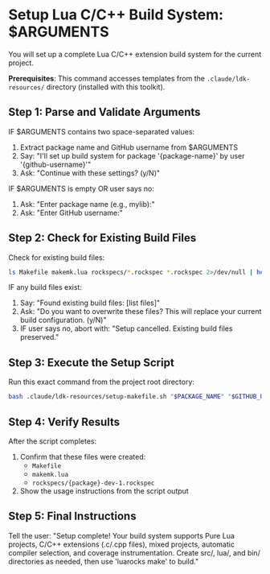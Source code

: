 # Setup Lua C/C++ Build System: $ARGUMENTS

You will set up a complete Lua C/C++ extension build system for the current project.

**Prerequisites**: This command accesses templates from the `.claude/ldk-resources/` directory (installed with this toolkit).

## Step 1: Parse and Validate Arguments

IF $ARGUMENTS contains two space-separated values:
1. Extract package name and GitHub username from $ARGUMENTS
2. Say: "I'll set up build system for package '{package-name}' by user '{github-username}'"
3. Ask: "Continue with these settings? (y/N)"

IF $ARGUMENTS is empty OR user says no:
1. Ask: "Enter package name (e.g., mylib):"
2. Ask: "Enter GitHub username:"

## Step 2: Check for Existing Build Files

Check for existing build files:
```bash
ls Makefile makemk.lua rockspecs/*.rockspec *.rockspec 2>/dev/null | head -5
```

IF any build files exist:
1. Say: "Found existing build files: [list files]"
2. Ask: "Do you want to overwrite these files? This will replace your current build configuration. (y/N)"
3. IF user says no, abort with: "Setup cancelled. Existing build files preserved."

## Step 3: Execute the Setup Script

Run this exact command from the project root directory:
```bash
bash .claude/ldk-resources/setup-makefile.sh "$PACKAGE_NAME" "$GITHUB_USER"
```

## Step 4: Verify Results

After the script completes:
1. Confirm that these files were created:
   - `Makefile`
   - `makemk.lua`  
   - `rockspecs/{package}-dev-1.rockspec`
2. Show the usage instructions from the script output

## Step 5: Final Instructions

Tell the user:
"Setup complete! Your build system supports Pure Lua projects, C/C++ extensions (.c/.cpp files), mixed projects, automatic compiler selection, and coverage instrumentation. Create src/, lua/, and bin/ directories as needed, then use 'luarocks make' to build."
